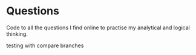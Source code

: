 # Questions
Code to all the questions I find online to practise my analytical and logical thinking.

testing with compare branches
